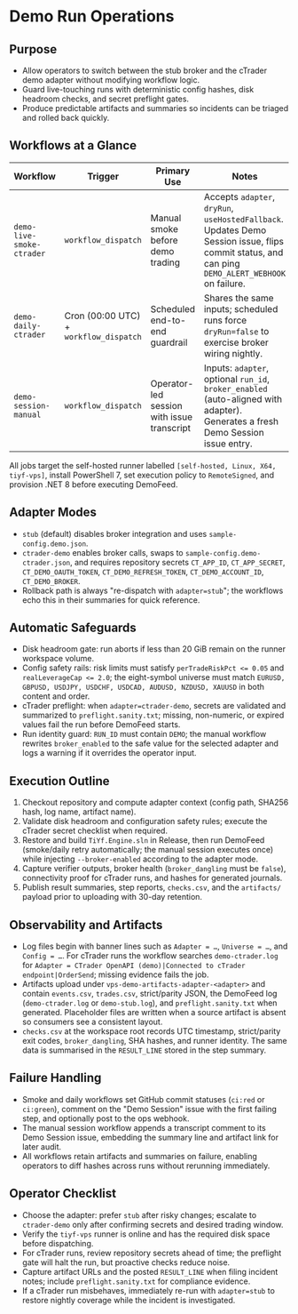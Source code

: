 # Demo Run Operations

## Purpose
- Allow operators to switch between the stub broker and the cTrader demo adapter without modifying workflow logic.
- Guard live-touching runs with deterministic config hashes, disk headroom checks, and secret preflight gates.
- Produce predictable artifacts and summaries so incidents can be triaged and rolled back quickly.

## Workflows at a Glance
| Workflow | Trigger | Primary Use | Notes |
| --- | --- | --- | --- |
| `demo-live-smoke-ctrader` | `workflow_dispatch` | Manual smoke before demo trading | Accepts `adapter`, `dryRun`, `useHostedFallback`. Updates Demo Session issue, flips commit status, and can ping `DEMO_ALERT_WEBHOOK` on failure. |
| `demo-daily-ctrader` | Cron (00:00 UTC) + `workflow_dispatch` | Scheduled end-to-end guardrail | Shares the same inputs; scheduled runs force `dryRun=false` to exercise broker wiring nightly. |
| `demo-session-manual` | `workflow_dispatch` | Operator-led session with issue transcript | Inputs: `adapter`, optional `run_id`, `broker_enabled` (auto-aligned with adapter). Generates a fresh Demo Session issue entry. |

All jobs target the self-hosted runner labelled `[self-hosted, Linux, X64, tiyf-vps]`, install PowerShell 7, set execution policy to `RemoteSigned`, and provision .NET 8 before executing DemoFeed.

## Adapter Modes
- `stub` (default) disables broker integration and uses `sample-config.demo.json`.
- `ctrader-demo` enables broker calls, swaps to `sample-config.demo-ctrader.json`, and requires repository secrets `CT_APP_ID`, `CT_APP_SECRET`, `CT_DEMO_OAUTH_TOKEN`, `CT_DEMO_REFRESH_TOKEN`, `CT_DEMO_ACCOUNT_ID`, `CT_DEMO_BROKER`.
- Rollback path is always "re-dispatch with `adapter=stub`"; the workflows echo this in their summaries for quick reference.

## Automatic Safeguards
- Disk headroom gate: run aborts if less than 20 GiB remain on the runner workspace volume.
- Config safety rails: risk limits must satisfy `perTradeRiskPct <= 0.05` and `realLeverageCap <= 2.0`; the eight-symbol universe must match `EURUSD, GBPUSD, USDJPY, USDCHF, USDCAD, AUDUSD, NZDUSD, XAUUSD` in both content and order.
- cTrader preflight: when `adapter=ctrader-demo`, secrets are validated and summarized to `preflight.sanity.txt`; missing, non-numeric, or expired values fail the run before DemoFeed starts.
- Run identity guard: `RUN_ID` must contain `DEMO`; the manual workflow rewrites `broker_enabled` to the safe value for the selected adapter and logs a warning if it overrides the operator input.

## Execution Outline
1. Checkout repository and compute adapter context (config path, SHA256 hash, log name, artifact name).
2. Validate disk headroom and configuration safety rules; execute the cTrader secret checklist when required.
3. Restore and build `TiYf.Engine.sln` in Release, then run DemoFeed (smoke/daily retry automatically; the manual session executes once) while injecting `--broker-enabled` according to the adapter mode.
4. Capture verifier outputs, broker health (`broker_dangling` must be `false`), connectivity proof for cTrader runs, and hashes for generated journals.
5. Publish result summaries, step reports, `checks.csv`, and the `artifacts/` payload prior to uploading with 30-day retention.

## Observability and Artifacts
- Log files begin with banner lines such as `Adapter = …`, `Universe = …`, and `Config = …`. For cTrader runs the workflow searches `demo-ctrader.log` for `Adapter = CTrader OpenAPI (demo)|Connected to cTrader endpoint|OrderSend`; missing evidence fails the job.
- Artifacts upload under `vps-demo-artifacts-adapter-<adapter>` and contain `events.csv`, `trades.csv`, strict/parity JSON, the DemoFeed log (`demo-ctrader.log` or `demo-stub.log`), and `preflight.sanity.txt` when generated. Placeholder files are written when a source artifact is absent so consumers see a consistent layout.
- `checks.csv` at the workspace root records UTC timestamp, strict/parity exit codes, `broker_dangling`, SHA hashes, and runner identity. The same data is summarised in the `RESULT_LINE` stored in the step summary.

## Failure Handling
- Smoke and daily workflows set GitHub commit statuses (`ci:red` or `ci:green`), comment on the "Demo Session" issue with the first failing step, and optionally post to the ops webhook.
- The manual session workflow appends a transcript comment to its Demo Session issue, embedding the summary line and artifact link for later audit.
- All workflows retain artifacts and summaries on failure, enabling operators to diff hashes across runs without rerunning immediately.

## Operator Checklist
- Choose the adapter: prefer `stub` after risky changes; escalate to `ctrader-demo` only after confirming secrets and desired trading window.
- Verify the `tiyf-vps` runner is online and has the required disk space before dispatching.
- For cTrader runs, review repository secrets ahead of time; the preflight gate will halt the run, but proactive checks reduce noise.
- Capture artifact URLs and the posted `RESULT_LINE` when filing incident notes; include `preflight.sanity.txt` for compliance evidence.
- If a cTrader run misbehaves, immediately re-run with `adapter=stub` to restore nightly coverage while the incident is investigated.